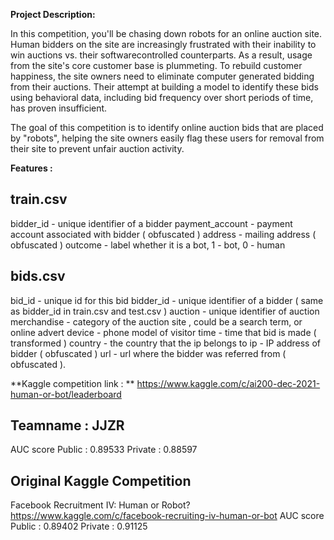 **Project Description:**

In this competition, you'll be chasing down robots for an online auction site. Human bidders on
the site are increasingly frustrated with their inability to win auctions vs. their softwarecontrolled counterparts. As a result, usage from the site's core customer base is plummeting.
To rebuild customer happiness, the site owners need to eliminate computer generated bidding
from their auctions. Their attempt at building a model to identify these bids using behavioral
data, including bid frequency over short periods of time, has proven insufficient.

The goal of this competition is to identify online auction bids that are placed by "robots", helping
the site owners easily flag these users for removal from their site to prevent unfair auction
activity.

**Features :** 

train.csv
-----------------------------------------
bidder_id - unique identifier of a bidder
payment_account - payment account associated with bidder ( obfuscated )
address - mailing address ( obfuscated )
outcome - label whether it is a bot, 1 - bot, 0 - human

bids.csv
-----------------------------------------
bid_id - unique id for this bid
bidder_id - unique identifier of a bidder ( same as bidder_id in train.csv and test.csv ) 
auction - unique identifier of auction
merchandise - category of the auction site , could be a search term, or online advert
device - phone model of visitor
time - time that bid is made ( transformed )
country - the country that the ip belongs to
ip - IP address of bidder ( obfuscated )
url - url where the bidder was referred from ( obfuscated ).


**Kaggle competition link : **
https://www.kaggle.com/c/ai200-dec-2021-human-or-bot/leaderboard

Teamname : JJZR
-----------------
AUC score
Public : 0.89533
Private : 0.88597

Original Kaggle Competition
-----------------------------
Facebook Recruitment IV: Human or Robot?
https://www.kaggle.com/c/facebook-recruiting-iv-human-or-bot
AUC score
Public : 0.89402
Private : 0.91125
